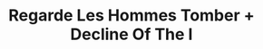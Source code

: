 ---
layout: post
category: concert
title: Regarde Les Hommes Tomber + Decline Of The I
artists: 
- Regarde Les Hommes Tomber
- Decline Of The I
place: 
- Trabendo
country: France
city: Paris
---